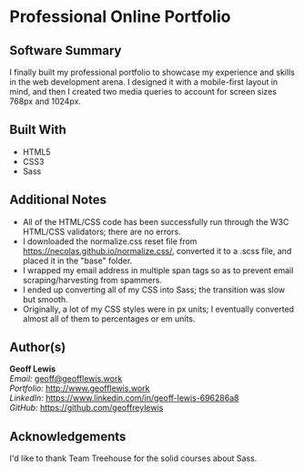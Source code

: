 # Professional Online Portfolio

## Software Summary

I finally built my professional portfolio to showcase my experience and skills in the web development arena.  I designed it with a mobile-first layout in mind, and then I created two media queries to account for screen sizes 768px and 1024px.

## Built With

* HTML5
* CSS3
* Sass

## Additional Notes

* All of the HTML/CSS code has been successfully run through the W3C HTML/CSS validators; there are no errors.
* I downloaded the normalize.css reset file from https://necolas.github.io/normalize.css/, converted it to a .scss file, and placed it in the "base" folder.
* I wrapped my email address in multiple span tags so as to prevent email scraping/harvesting from spammers.
* I ended up converting all of my CSS into Sass; the transition was slow but smooth.
* Originally, a lot of my CSS styles were in px units; I eventually converted almost all of them to percentages or em units.

## Author(s)

**Geoff Lewis**  
*Email:* geoff@geofflewis.work  
*Portfolio:* http://www.geofflewis.work  
*LinkedIn:* https://www.linkedin.com/in/geoff-lewis-696286a8  
*GitHub:* https://github.com/geoffreylewis

## Acknowledgements

I'd like to thank Team Treehouse for the solid courses about Sass.
